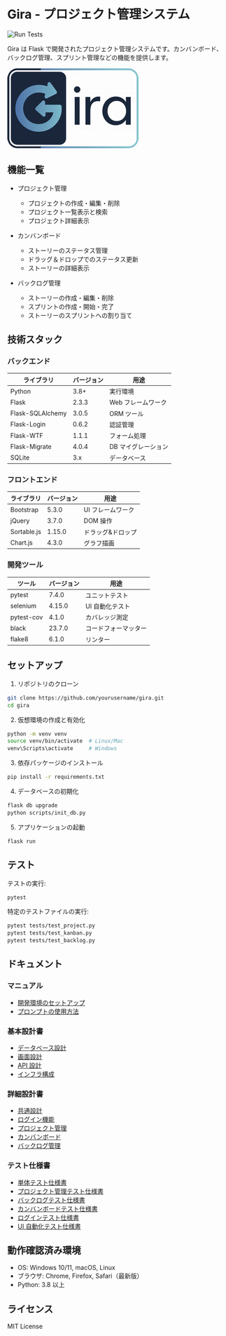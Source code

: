 # Gira - プロジェクト管理システム

![Run Tests](https://github.com/rexwangyi/gira/actions/workflows/main.yml/badge.svg)

Gira は Flask で開発されたプロジェクト管理システムです。カンバンボード、バックログ管理、スプリント管理などの機能を提供します。

![ロゴ](doc/assets/image/logo.png)

## 機能一覧

- プロジェクト管理

  - プロジェクトの作成・編集・削除
  - プロジェクト一覧表示と検索
  - プロジェクト詳細表示

- カンバンボード

  - ストーリーのステータス管理
  - ドラッグ＆ドロップでのステータス更新
  - ストーリーの詳細表示

- バックログ管理
  - ストーリーの作成・編集・削除
  - スプリントの作成・開始・完了
  - ストーリーのスプリントへの割り当て

## 技術スタック

### バックエンド

| ライブラリ       | バージョン | 用途                |
| ---------------- | ---------- | ------------------- |
| Python           | 3.8+       | 実行環境            |
| Flask            | 2.3.3      | Web フレームワーク  |
| Flask-SQLAlchemy | 3.0.5      | ORM ツール          |
| Flask-Login      | 0.6.2      | 認証管理            |
| Flask-WTF        | 1.1.1      | フォーム処理        |
| Flask-Migrate    | 4.0.4      | DB マイグレーション |
| SQLite           | 3.x        | データベース        |

### フロントエンド

| ライブラリ  | バージョン | 用途              |
| ----------- | ---------- | ----------------- |
| Bootstrap   | 5.3.0      | UI フレームワーク |
| jQuery      | 3.7.0      | DOM 操作          |
| Sortable.js | 1.15.0     | ドラッグ&ドロップ |
| Chart.js    | 4.3.0      | グラフ描画        |

### 開発ツール

| ツール     | バージョン | 用途                 |
| ---------- | ---------- | -------------------- |
| pytest     | 7.4.0      | ユニットテスト       |
| selenium   | 4.15.0     | UI 自動化テスト      |
| pytest-cov | 4.1.0      | カバレッジ測定       |
| black      | 23.7.0     | コードフォーマッター |
| flake8     | 6.1.0      | リンター             |

## セットアップ

1. リポジトリのクローン

```bash
git clone https://github.com/yourusername/gira.git
cd gira
```

2. 仮想環境の作成と有効化

```bash
python -m venv venv
source venv/bin/activate  # Linux/Mac
venv\Scripts\activate     # Windows
```

3. 依存パッケージのインストール

```bash
pip install -r requirements.txt
```

4. データベースの初期化

```bash
flask db upgrade
python scripts/init_db.py
```

5. アプリケーションの起動

```bash
flask run
```

## テスト

テストの実行:

```bash
pytest
```

特定のテストファイルの実行:

```bash
pytest tests/test_project.py
pytest tests/test_kanban.py
pytest tests/test_backlog.py
```

## ドキュメント

### マニュアル

- [開発環境のセットアップ](doc/manual/startup.md)
- [プロンプトの使用方法](doc/manual/prompt_jp.md)

### 基本設計書

- [データベース設計](doc/basic-design/database.md)
- [画面設計](doc/basic-design/ui-design.md)
- [API 設計](doc/basic-design/api-spec.md)
- [インフラ構成](doc/basic-design/infrastructure.md)

### 詳細設計書

- [共通設計](doc/detail-design/common.md)
- [ログイン機能](doc/detail-design/login.md)
- [プロジェクト管理](doc/detail-design/project.md)
- [カンバンボード](doc/detail-design/kanban.md)
- [バックログ管理](doc/detail-design/backlog.md)

### テスト仕様書

- [単体テスト仕様書](doc/test-case/unit.md)
- [プロジェクト管理テスト仕様書](doc/test-case/project-test-cases.md)
- [バックログテスト仕様書](doc/test-case/backlog-test-cases.md)
- [カンバンボードテスト仕様書](doc/test-case/kanban-test-cases.md)
- [ログインテスト仕様書](doc/test-case/login-test-cases.md)
- [UI 自動化テスト仕様書](doc/test-case/ui-autotest.md)

## 動作確認済み環境

- OS: Windows 10/11, macOS, Linux
- ブラウザ: Chrome, Firefox, Safari（最新版）
- Python: 3.8 以上

## ライセンス

MIT License
